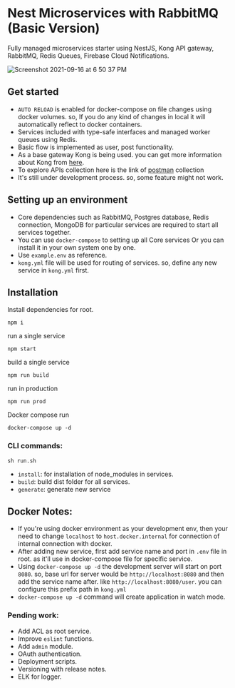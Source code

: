 # Nest Microservices with RabbitMQ (Basic Version)
Fully managed microservices starter using NestJS, Kong API gateway, RabbitMQ, Redis Queues, Firebase Cloud Notifications.

![Screenshot 2021-09-16 at 6 50 37 PM](https://user-images.githubusercontent.com/23061515/133619746-5598d4b6-e5eb-481e-b916-04bf56dce49c.png)


## Get started
- `AUTO RELOAD` is enabled for docker-compose on file changes using docker volumes. so, If you do any kind of changes in local it will automatically reflect to docker containers.
- Services included with type-safe interfaces and managed worker queues using Redis.
- Basic flow is implemented as user, post functionality.
- As a base gateway Kong is being used. you can get more information about Kong from [here](https://docs.konghq.com/).
- To explore APIs collection here is the link of [postman](https://www.getpostman.com/collections/d1dccb090ce55fe39f0a) collection
- It's still under development process. so, some feature might not work.

## Setting up an environment

- Core dependencies such as RabbitMQ, Postgres database, Redis connection, MongoDB for particular services are required to start all services together.
- You can use `docker-compose` to setting up all Core services Or you can install it in your own system one by one.
- Use `example.env` as reference.
- `kong.yml` file will be used for routing of services. so, define any new service in `kong.yml` first.

## Installation

Install dependencies for root.
```
npm i 
```
run a single service
```
npm start
```
build a single service
```
npm run build
```
run in production
```
npm run prod
```
Docker compose run
```
docker-compose up -d
```

### CLI commands: 
```
sh run.sh
```
- `install`: for installation of node_modules in services.
- `build`: build dist folder for all services.
- `generate`: generate new service
## Docker Notes:
- If you're using docker environment as your development env, then your need to change `localhost` to `host.docker.internal` for connection of internal connection with docker.
- After adding new service, first add service name and port in `.env` file in root. as it'll use in docker-compose file for specific service.
- Using `docker-compose up -d` the development server will start on port `8080`. so, base url for server would be `http://localhost:8080` and then add the service name after. like `http://localhost:8080/user`. you can configure this prefix path in `kong.yml`
- `docker-compose up -d` command will create application in watch mode.  
  
### Pending work: 
- Add ACL as root service.
- Improve `eslint` functions.
- Add `admin` module.
- OAuth authentication.
- Deployment scripts.
- Versioning with release notes.
- ELK for logger.






